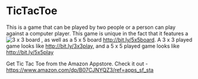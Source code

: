# TicTacToe
This is a game that can be played by two people or a person can play against a computer player. This game is unique in the fact that it features a ![3 x 3 board]("/images/three_by_three.png") , as well as a 5 x 5 board http://bit.ly/5x5board. A 3 x 3 played game looks like http://bit.ly/3x3play, and a 5 x 5 played game looks like http://bit.ly/5x5play

Get Tic Tac Toe from the Amazon Appstore. Check it out - https://www.amazon.com/dp/B07CJNYQZ3/ref=apps_sf_sta
